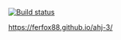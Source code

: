 [![Build status](https://ci.appveyor.com/api/projects/status/2s78tpdi810u162g?svg=true)](https://ci.appveyor.com/project/ferfox88/ahj-3)

https://ferfox88.github.io/ahj-3/